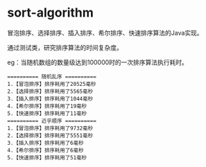 # sort-algorithm

冒泡排序、选择排序、插入排序、希尔排序、快速排序算法的Java实现。

通过测试类，研究排序算法的时间复杂度。

eg：当随机数组的数量级达到100000时的一次排序算法执行耗时。

````
========== 随机乱序 ==========
1.【冒泡排序】排序耗用了20525毫秒
2.【选择排序】排序耗用了5565毫秒
3.【插入排序】排序耗用了1044毫秒
4.【希尔排序】排序耗用了19毫秒
5.【快速排序】排序耗用了11毫秒
========== 近乎顺序 ==========
1.【冒泡排序】排序耗用了9732毫秒
2.【选择排序】排序耗用了5551毫秒
3.【插入排序】排序耗用了6毫秒
4.【希尔排序】排序耗用了6毫秒
5.【快速排序】排序耗用了51毫秒
````

